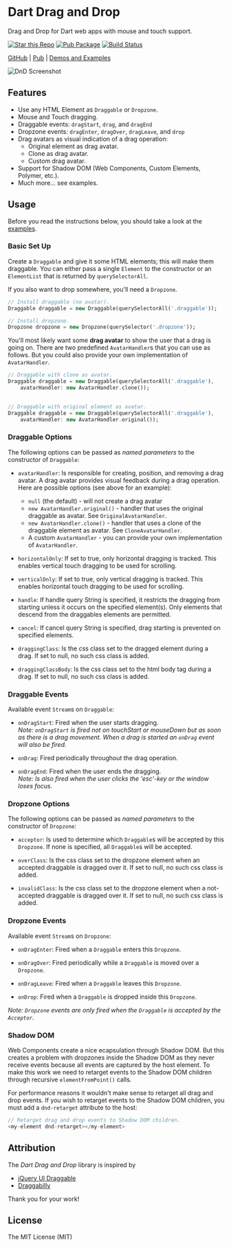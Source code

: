 # Dart Drag and Drop

Drag and Drop for Dart web apps with mouse and touch support.

[![Star this Repo](https://img.shields.io/github/stars/marcojakob/dart-dnd.svg?style=flat-square)](https://github.com/marcojakob/dart-dnd)
[![Pub Package](https://img.shields.io/pub/v/dnd.svg?style=flat-square)](https://pub.dartlang.org/packages/dnd)
[![Build Status](https://drone.io/github.com/marcojakob/dart-dnd/status.png)](https://drone.io/github.com/marcojakob/dart-dnd/latest)

[GitHub](https://github.com/marcojakob/dart-dnd) | 
[Pub](https://pub.dartlang.org/packages/dnd) | 
[Demos and Examples](http://code.makery.ch/library/dart-drag-and-drop/)


![DnD Screenshot](https://raw.githubusercontent.com/marcojakob/dart-dnd/master/doc/dnd-screenshot.png)


## Features

* Use any HTML Element as `Draggable` or `Dropzone`.
* Mouse and Touch dragging.
* Draggable events: `dragStart`, `drag`, and `dragEnd`
* Dropzone events: `dragEnter`, `dragOver`, `dragLeave`, and `drop`
* Drag avatars as visual indication of a drag operation:
  * Original element as drag avatar.
  * Clone as drag avatar.
  * Custom drag avatar.
* Support for Shadow DOM (Web Components, Custom Elements, Polymer, etc.).
* Much more... see examples.


## Usage

Before you read the instructions below, you should take a look at the 
[examples](http://code.makery.ch/library/dart-drag-and-drop/).


### Basic Set Up

Create a `Draggable` and give it some HTML elements; this will make them 
draggable. You can either pass a single `Element` to the constructor or an 
`ElementList` that is returned by `querySelectorAll`.

If you also want to drop somewhere, you'll need a `Dropzone`. 

```dart
// Install draggable (no avatar).
Draggable draggable = new Draggable(querySelectorAll('.draggable'));

// Install dropzone.
Dropzone dropzone = new Dropzone(querySelector('.dropzone'));
```

You'll most likely want some **drag avatar** to show the user that a drag is 
going on. There are two predefined `AvatarHandler`s that you can use as follows. 
But you could also provide your own implementation of `AvatarHandler`.

```dart
// Draggable with clone as avatar.
Draggable draggable = new Draggable(querySelectorAll('.draggable'), 
    avatarHandler: new AvatarHandler.clone());
    

// Draggable with original element as avatar.
Draggable draggable = new Draggable(querySelectorAll('.draggable'), 
    avatarHandler: new AvatarHandler.original());
```


### Draggable Options

The following options can be passed as *named parameters* to the constructor of 
`Draggable`:

* `avatarHandler`: Is responsible for creating, position, and removing a drag 
  avatar. A drag avatar provides visual feedback during a drag operation. Here 
  are possible options (see above for an example):
  * `null` (the default) - will not create a drag avatar
  * `new AvatarHandler.original()` - handler that uses the original 
    draggable as avatar. See `OriginalAvatarHandler`.
  * `new AvatarHandler.clone()` - handler that uses a clone of the draggable 
    element as avatar. See `CloneAvatarHandler`.
  * A custom `AvatarHandler` - you can provide your own implementation of 
    `AvatarHandler`.

* `horizontalOnly`: If set to true, only horizontal dragging is tracked.
  This enables vertical touch dragging to be used for scrolling.

* `verticalOnly`: If set to true, only vertical dragging is tracked.
  This enables horizontal touch dragging to be used for scrolling.

* `handle`: If handle query String is specified, it restricts the dragging from 
  starting unless it occurs on the specified element(s). Only elements that 
  descend from the draggables elements are permitted. 

* `cancel`: If cancel query String is specified, drag starting is prevented on 
  specified elements.

* `draggingClass`: Is the css class set to the dragged element 
  during a drag. If set to null, no such css class is added.

* `draggingClassBody`: Is the css class set to the html body tag
  during a drag. If set to null, no such css class is added.


### Draggable Events

Available event `Stream`s on `Draggable`:

* `onDragStart`: Fired when the user starts dragging.   
  *Note: `onDragStart` is fired not on touchStart or mouseDown but as 
  soon as there is a drag movement. When a drag is started an `onDrag` event 
  will also be fired.*

* `onDrag`: Fired periodically throughout the drag operation.

* `onDragEnd`: Fired when the user ends the dragging.   
  *Note: Is also fired when the user clicks the 'esc'-key or the window loses focus.*


### Dropzone Options

The following options can be passed as *named parameters* to the constructor of 
`Dropzone`:

* `acceptor`: Is used to determine which `Draggable`s will be accepted by
  this `Dropzone`. If none is specified, all `Draggable`s will be accepted.
  
* `overClass`: Is the css class set to the dropzone element when an accepted 
  draggable is dragged over it. If set to null, no such css class is added.
  
* `invalidClass`: Is the css class set to the dropzone element when a not-accepted 
  draggable is dragged over it. If set to null, no such css class is added.


### Dropzone Events

Available event `Stream`s on `Dropzone`:

* `onDragEnter`: Fired when a `Draggable` enters this `Dropzone`.

* `onDragOver`: Fired periodically while a `Draggable` is moved over a `Dropzone`.

* `onDragLeave`: Fired when a `Draggable` leaves this `Dropzone`.

* `onDrop`: Fired when a `Draggable` is dropped inside this `Dropzone`.

*Note: `Dropzone` events are only fired when the `Draggable` is accepted by 
the `Acceptor`.*


### Shadow DOM

Web Components create a nice ecapsulation through Shadow DOM. But this creates
a problem with dropzones inside the Shadow DOM as they never receive events 
because all events are captured by the host element. To make this work we need
to retarget events to the Shadow DOM children through recursive 
`elementFromPoint()` calls.

For performance reasons it wouldn't make sense to retarget all drag and drop 
events. If you wish to retarget events to the Shadow DOM children, you must add
a `dnd-retarget` attribute to the host:
 
```dart
// Retarget drag and drop events to Shadow DOM children.
<my-element dnd-retarget></my-element>
```


## Attribution

The *Dart Drag and Drop* library is inspired by 

* [jQuery UI Draggable](http://jqueryui.com/draggable/)
* [Draggabilly](http://draggabilly.desandro.com/)

Thank you for your work!


## License
The MIT License (MIT)
